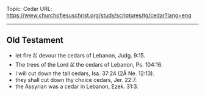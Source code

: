 Topic: Cedar
URL: https://www.churchofjesuschrist.org/study/scriptures/tg/cedar?lang=eng

---

## Old Testament

- let fire â¦ devour the cedars of Lebanon, Judg. 9:15.
- The trees of the Lord â¦ the cedars of Lebanon, Ps. 104:16.
- I will cut down the tall cedars, Isa. 37:24 (2Â Ne. 12:13).
- they shall cut down thy choice cedars, Jer. 22:7.
- the Assyrian was a cedar in Lebanon, Ezek. 31:3.

